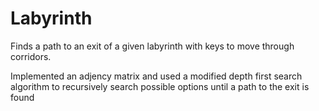 # Labyrinth
Finds a path to an exit of a given labyrinth with keys to move through corridors.

Implemented an adjency matrix and used a modified depth first search algorithm to recursively search possible options until a path to the exit is found
